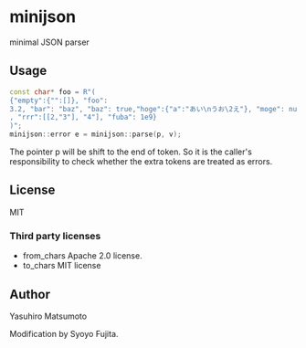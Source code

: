 # minijson

minimal JSON parser

## Usage

```cpp
const char* foo = R"(
{"empty":{"":[]}, "foo":
3.2, "bar": "baz", "baz": true,"hoge":{"a":"あい\nうお\2え"}, "moge": null, "zz": 0xff
, "rrr":[[2,"3"], "4"], "fuba": 1e9}
)";
minijson::error e = minijson::parse(p, v);
```

The pointer p will be shift to the end of token. So it is the caller's responsibility to check whether the extra tokens are treated as errors.

## License

MIT

### Third party licenses

* from_chars Apache 2.0 license.
* to_chars MIT license

## Author

Yasuhiro Matsumoto

Modification by Syoyo Fujita.
